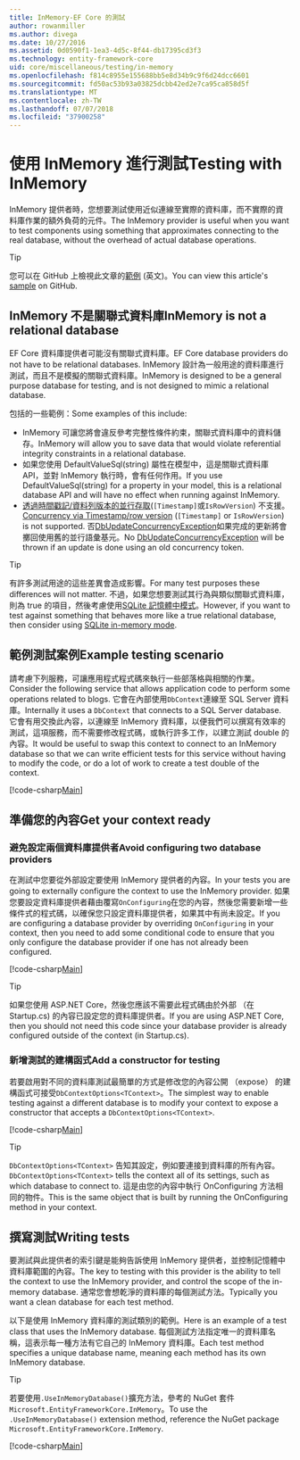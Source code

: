```yaml
---
title: InMemory-EF Core 的測試
author: rowanmiller
ms.author: divega
ms.date: 10/27/2016
ms.assetid: 0d0590f1-1ea3-4d5c-8f44-db17395cd3f3
ms.technology: entity-framework-core
uid: core/miscellaneous/testing/in-memory
ms.openlocfilehash: f814c8955e155688bb5e8d34b9c9f6d24dcc6601
ms.sourcegitcommit: fd50ac53b93a03825dcbb42ed2e7ca95ca858d5f
ms.translationtype: MT
ms.contentlocale: zh-TW
ms.lasthandoff: 07/07/2018
ms.locfileid: "37900258"
---
```

# <a name="testing-with-inmemory"></a><span data-ttu-id="2177d-102">使用 InMemory 進行測試</span><span class="sxs-lookup"><span data-stu-id="2177d-102">Testing with InMemory</span></span>

<span data-ttu-id="2177d-103">InMemory 提供者時，您想要測試使用近似連線至實際的資料庫，而不實際的資料庫作業的額外負荷的元件。</span><span class="sxs-lookup"><span data-stu-id="2177d-103">The InMemory provider is useful when you want to test components using something that approximates connecting to the real database, without the overhead of actual database operations.</span></span>

> [!TIP]  
> <span data-ttu-id="2177d-104">您可以在 GitHub 上檢視此文章的[範例](https://github.com/aspnet/EntityFramework.Docs/tree/master/samples/core/Miscellaneous/Testing) \(英文\)。</span><span class="sxs-lookup"><span data-stu-id="2177d-104">You can view this article's [sample](https://github.com/aspnet/EntityFramework.Docs/tree/master/samples/core/Miscellaneous/Testing) on GitHub.</span></span>

## <a name="inmemory-is-not-a-relational-database"></a><span data-ttu-id="2177d-105">InMemory 不是關聯式資料庫</span><span class="sxs-lookup"><span data-stu-id="2177d-105">InMemory is not a relational database</span></span>

<span data-ttu-id="2177d-106">EF Core 資料庫提供者可能沒有關聯式資料庫。</span><span class="sxs-lookup"><span data-stu-id="2177d-106">EF Core database providers do not have to be relational databases.</span></span> <span data-ttu-id="2177d-107">InMemory 設計為一般用途的資料庫進行測試，而且不是模擬的關聯式資料庫。</span><span class="sxs-lookup"><span data-stu-id="2177d-107">InMemory is designed to be a general purpose database for testing, and is not designed to mimic a relational database.</span></span>

<span data-ttu-id="2177d-108">包括的一些範例：</span><span class="sxs-lookup"><span data-stu-id="2177d-108">Some examples of this include:</span></span>

* <span data-ttu-id="2177d-109">InMemory 可讓您將會違反參考完整性條件約束，關聯式資料庫中的資料儲存。</span><span class="sxs-lookup"><span data-stu-id="2177d-109">InMemory will allow you to save data that would violate referential integrity constraints in a relational database.</span></span>
* <span data-ttu-id="2177d-110">如果您使用 DefaultValueSql(string) 屬性在模型中，這是關聯式資料庫 API，並對 InMemory 執行時，會有任何作用。</span><span class="sxs-lookup"><span data-stu-id="2177d-110">If you use DefaultValueSql(string) for a property in your model, this is a relational database API and will have no effect when running against InMemory.</span></span>
* <span data-ttu-id="2177d-111">[透過時間戳記/資料列版本的並行存取](xref:core/modeling/concurrency#timestamprow-version)(`[Timestamp]`或`IsRowVersion`) 不支援。</span><span class="sxs-lookup"><span data-stu-id="2177d-111">[Concurrency via Timestamp/row version](xref:core/modeling/concurrency#timestamprow-version) (`[Timestamp]` or `IsRowVersion`) is not supported.</span></span> <span data-ttu-id="2177d-112">否[DbUpdateConcurrencyException](https://docs.microsoft.com/dotnet/api/microsoft.entityframeworkcore.dbupdateconcurrencyexception)如果完成的更新將會擲回使用舊的並行語彙基元。</span><span class="sxs-lookup"><span data-stu-id="2177d-112">No [DbUpdateConcurrencyException](https://docs.microsoft.com/dotnet/api/microsoft.entityframeworkcore.dbupdateconcurrencyexception) will be thrown if an update is done using an old concurrency token.</span></span>

> [!TIP]  
> <span data-ttu-id="2177d-113">有許多測試用途的這些差異會造成影響。</span><span class="sxs-lookup"><span data-stu-id="2177d-113">For many test purposes these differences will not matter.</span></span> <span data-ttu-id="2177d-114">不過，如果您想要測試其行為與類似關聯式資料庫，則為 true 的項目，然後考慮使用[SQLite 記憶體中模式](sqlite.md)。</span><span class="sxs-lookup"><span data-stu-id="2177d-114">However, if you want to test against something that behaves more like a true relational database, then consider using [SQLite in-memory mode](sqlite.md).</span></span>

## <a name="example-testing-scenario"></a><span data-ttu-id="2177d-115">範例測試案例</span><span class="sxs-lookup"><span data-stu-id="2177d-115">Example testing scenario</span></span>

<span data-ttu-id="2177d-116">請考慮下列服務，可讓應用程式程式碼來執行一些部落格與相關的作業。</span><span class="sxs-lookup"><span data-stu-id="2177d-116">Consider the following service that allows application code to perform some operations related to blogs.</span></span> <span data-ttu-id="2177d-117">它會在內部使用`DbContext`連線至 SQL Server 資料庫。</span><span class="sxs-lookup"><span data-stu-id="2177d-117">Internally it uses a `DbContext` that connects to a SQL Server database.</span></span> <span data-ttu-id="2177d-118">它會有用交換此內容，以連線至 InMemory 資料庫，以便我們可以撰寫有效率的測試，這項服務，而不需要修改程式碼，或執行許多工作，以建立測試 double 的內容。</span><span class="sxs-lookup"><span data-stu-id="2177d-118">It would be useful to swap this context to connect to an InMemory database so that we can write efficient tests for this service without having to modify the code, or do a lot of work to create a test double of the context.</span></span>

[!code-csharp[Main](../../../../samples/core/Miscellaneous/Testing/BusinessLogic/BlogService.cs)]

## <a name="get-your-context-ready"></a><span data-ttu-id="2177d-119">準備您的內容</span><span class="sxs-lookup"><span data-stu-id="2177d-119">Get your context ready</span></span>

### <a name="avoid-configuring-two-database-providers"></a><span data-ttu-id="2177d-120">避免設定兩個資料庫提供者</span><span class="sxs-lookup"><span data-stu-id="2177d-120">Avoid configuring two database providers</span></span>

<span data-ttu-id="2177d-121">在測試中您要從外部設定要使用 InMemory 提供者的內容。</span><span class="sxs-lookup"><span data-stu-id="2177d-121">In your tests you are going to externally configure the context to use the InMemory provider.</span></span> <span data-ttu-id="2177d-122">如果您要設定資料庫提供者藉由覆寫`OnConfiguring`在您的內容，然後您需要新增一些條件式的程式碼，以確保您只設定資料庫提供者，如果其中有尚未設定。</span><span class="sxs-lookup"><span data-stu-id="2177d-122">If you are configuring a database provider by overriding `OnConfiguring` in your context, then you need to add some conditional code to ensure that you only configure the database provider if one has not already been configured.</span></span>

[!code-csharp[Main](../../../../samples/core/Miscellaneous/Testing/BusinessLogic/BloggingContext.cs#OnConfiguring)]

> [!TIP]  
> <span data-ttu-id="2177d-123">如果您使用 ASP.NET Core，然後您應該不需要此程式碼由於外部 （在 Startup.cs) 的內容已設定您的資料庫提供者。</span><span class="sxs-lookup"><span data-stu-id="2177d-123">If you are using ASP.NET Core, then you should not need this code since your database provider is already configured outside of the context (in Startup.cs).</span></span>

### <a name="add-a-constructor-for-testing"></a><span data-ttu-id="2177d-124">新增測試的建構函式</span><span class="sxs-lookup"><span data-stu-id="2177d-124">Add a constructor for testing</span></span>

<span data-ttu-id="2177d-125">若要啟用對不同的資料庫測試最簡單的方式是修改您的內容公開 （expose） 的建構函式可接受`DbContextOptions<TContext>`。</span><span class="sxs-lookup"><span data-stu-id="2177d-125">The simplest way to enable testing against a different database is to modify your context to expose a constructor that accepts a `DbContextOptions<TContext>`.</span></span>

[!code-csharp[Main](../../../../samples/core/Miscellaneous/Testing/BusinessLogic/BloggingContext.cs#Constructors)]

> [!TIP]  
> <span data-ttu-id="2177d-126">`DbContextOptions<TContext>` 告知其設定，例如要連接到資料庫的所有內容。</span><span class="sxs-lookup"><span data-stu-id="2177d-126">`DbContextOptions<TContext>` tells the context all of its settings, such as which database to connect to.</span></span> <span data-ttu-id="2177d-127">這是由您的內容中執行 OnConfiguring 方法相同的物件。</span><span class="sxs-lookup"><span data-stu-id="2177d-127">This is the same object that is built by running the OnConfiguring method in your context.</span></span>

## <a name="writing-tests"></a><span data-ttu-id="2177d-128">撰寫測試</span><span class="sxs-lookup"><span data-stu-id="2177d-128">Writing tests</span></span>

<span data-ttu-id="2177d-129">要測試與此提供者的索引鍵是能夠告訴使用 InMemory 提供者，並控制記憶體中資料庫範圍的內容。</span><span class="sxs-lookup"><span data-stu-id="2177d-129">The key to testing with this provider is the ability to tell the context to use the InMemory provider, and control the scope of the in-memory database.</span></span> <span data-ttu-id="2177d-130">通常您會想乾淨的資料庫的每個測試方法。</span><span class="sxs-lookup"><span data-stu-id="2177d-130">Typically you want a clean database for each test method.</span></span>

<span data-ttu-id="2177d-131">以下是使用 InMemory 資料庫的測試類別的範例。</span><span class="sxs-lookup"><span data-stu-id="2177d-131">Here is an example of a test class that uses the InMemory database.</span></span> <span data-ttu-id="2177d-132">每個測試方法指定唯一的資料庫名稱，這表示每一種方法有它自己的 InMemory 資料庫。</span><span class="sxs-lookup"><span data-stu-id="2177d-132">Each test method specifies a unique database name, meaning each method has its own InMemory database.</span></span>

>[!TIP]
> <span data-ttu-id="2177d-133">若要使用`.UseInMemoryDatabase()`擴充方法，參考的 NuGet 套件`Microsoft.EntityFrameworkCore.InMemory`。</span><span class="sxs-lookup"><span data-stu-id="2177d-133">To use the `.UseInMemoryDatabase()` extension method, reference the NuGet package `Microsoft.EntityFrameworkCore.InMemory`.</span></span>

[!code-csharp[Main](../../../../samples/core/Miscellaneous/Testing/TestProject/InMemory/BlogServiceTests.cs)]
